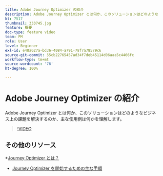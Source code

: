 ```yaml
---
title: Adobe Journey Optimizer の紹介
description: Adobe Journey Optimizer とは何か、このソリューションはどのようなビジネス上の課題を解決するのか、主な使用例は何かを理解します。
kt: 7517
thumbnail: 333745.jpg
feature: 概要
doc-type: feature video
team: PM
role: User
level: Beginner
exl-id: e48a627a-bd36-4084-a791-78f7a78579c6
source-git-commit: 55cb22765457ad34f7deb45114d06aaa5c4466fc
workflow-type: tm+mt
source-wordcount: '76'
ht-degree: 100%

---
```


# Adobe Journey Optimizer の紹介

Adobe Journey Optimizer とは何か、このソリューションはどのようなビジネス上の課題を解決するのか、主な使用例は何かを理解します。

>[!VIDEO](https://video.tv.adobe.com/v/333745?quality=12)

## その他のリソース

*[Journey Optimizer とは？](https://experienceleague.adobe.com/docs/journey-optimizer/using/get-started/get-started.html?lang=ja)
* [Journey Optimizer を開始するための主な手順](https://experienceleague.adobe.com/docs/journey-optimizer/using/get-started/quick-start.html?lang=ja)
